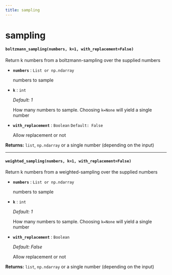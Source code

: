 ```yaml
---
title: sampling
---
```


# sampling

#### `boltzmann_sampling(numbers, k=1, with_replacement=False)`

Return k numbers from a boltzmann-sampling over the supplied numbers

- **`numbers`** : `List or np.ndarray`

   	numbers to sample

- **`k`** : `int`

	_Default: 1_

   	How many numbers to sample. Choosing `k=None` will yield a single number

- **`with_replacement`** : `Boolean` `Default: False`

   	Allow replacement or not

**Returns:** `list`, `np.ndarray` or a single number (depending on the input)

__________________
 
#### `weighted_sampling(numbers, k=1, with_replacement=False)`

Return k numbers from a weighted-sampling over the supplied numbers

- **`numbers`** : `List or np.ndarray`

   	numbers to sample

- **`k`** : `int`
 
  	_Default: 1_
  
   	How many numbers to sample. Choosing `k=None` will yield a single number

- **`with_replacement`** : `Boolean` 

  	_Default: False_

   	Allow replacement or not

**Returns:** `list`, `np.ndarray` or a single number (depending on the input)
